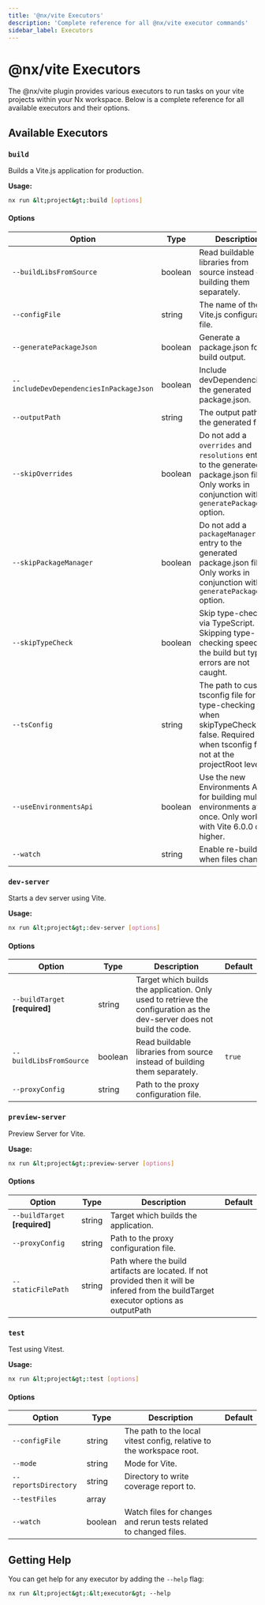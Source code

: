```yaml
---
title: '@nx/vite Executors'
description: 'Complete reference for all @nx/vite executor commands'
sidebar_label: Executors
---
```


# @nx/vite Executors

The @nx/vite plugin provides various executors to run tasks on your vite projects within your Nx workspace.
Below is a complete reference for all available executors and their options.

## Available Executors

### `build`

Builds a Vite.js application for production.

**Usage:**

```bash
nx run &lt;project&gt;:build [options]
```

#### Options

| Option                                  | Type    | Description                                                                                                                                         | Default |
| --------------------------------------- | ------- | --------------------------------------------------------------------------------------------------------------------------------------------------- | ------- |
| `--buildLibsFromSource`                 | boolean | Read buildable libraries from source instead of building them separately.                                                                           | `true`  |
| `--configFile`                          | string  | The name of the Vite.js configuration file.                                                                                                         |         |
| `--generatePackageJson`                 | boolean | Generate a package.json for the build output.                                                                                                       |         |
| `--includeDevDependenciesInPackageJson` | boolean | Include devDependencies in the generated package.json.                                                                                              |         |
| `--outputPath`                          | string  | The output path of the generated files.                                                                                                             |         |
| `--skipOverrides`                       | boolean | Do not add a `overrides` and `resolutions` entries to the generated package.json file. Only works in conjunction with `generatePackageJson` option. |         |
| `--skipPackageManager`                  | boolean | Do not add a `packageManager` entry to the generated package.json file. Only works in conjunction with `generatePackageJson` option.                |         |
| `--skipTypeCheck`                       | boolean | Skip type-checking via TypeScript. Skipping type-checking speeds up the build but type errors are not caught.                                       | `false` |
| `--tsConfig`                            | string  | The path to custom tsconfig file for type-checking when skipTypeCheck is false. Required when tsconfig file is not at the projectRoot level.        |         |
| `--useEnvironmentsApi`                  | boolean | Use the new Environments API for building multiple environments at once. Only works with Vite 6.0.0 or higher.                                      | `false` |
| `--watch`                               | string  | Enable re-building when files change.                                                                                                               | `false` |

### `dev-server`

Starts a dev server using Vite.

**Usage:**

```bash
nx run &lt;project&gt;:dev-server [options]
```

#### Options

| Option                         | Type    | Description                                                                                                             | Default |
| ------------------------------ | ------- | ----------------------------------------------------------------------------------------------------------------------- | ------- |
| `--buildTarget` **[required]** | string  | Target which builds the application. Only used to retrieve the configuration as the dev-server does not build the code. |         |
| `--buildLibsFromSource`        | boolean | Read buildable libraries from source instead of building them separately.                                               | `true`  |
| `--proxyConfig`                | string  | Path to the proxy configuration file.                                                                                   |         |

### `preview-server`

Preview Server for Vite.

**Usage:**

```bash
nx run &lt;project&gt;:preview-server [options]
```

#### Options

| Option                         | Type   | Description                                                                                                                             | Default |
| ------------------------------ | ------ | --------------------------------------------------------------------------------------------------------------------------------------- | ------- |
| `--buildTarget` **[required]** | string | Target which builds the application.                                                                                                    |         |
| `--proxyConfig`                | string | Path to the proxy configuration file.                                                                                                   |         |
| `--staticFilePath`             | string | Path where the build artifacts are located. If not provided then it will be infered from the buildTarget executor options as outputPath |         |

### `test`

Test using Vitest.

**Usage:**

```bash
nx run &lt;project&gt;:test [options]
```

#### Options

| Option               | Type    | Description                                                          | Default |
| -------------------- | ------- | -------------------------------------------------------------------- | ------- |
| `--configFile`       | string  | The path to the local vitest config, relative to the workspace root. |         |
| `--mode`             | string  | Mode for Vite.                                                       |         |
| `--reportsDirectory` | string  | Directory to write coverage report to.                               |         |
| `--testFiles`        | array   |                                                                      |         |
| `--watch`            | boolean | Watch files for changes and rerun tests related to changed files.    |         |

## Getting Help

You can get help for any executor by adding the `--help` flag:

```bash
nx run &lt;project&gt;:&lt;executor&gt; --help
```
